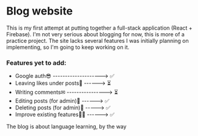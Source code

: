 # Blog website

This is my first attempt at putting together a full-stack application (React + Firebase).
I'm not very serious about blogging for now, this is more of a practice project.
The site lacks several features I was initially planning on implementing, so I'm going to keep working on it.

### Features yet to add:

- Google auth😎 --------------------> ✅
- Leaving likes under posts💚 ------> ⏳
- Writing comments✉ ----------------> ⏳
- Editing posts (for admin)📝 ------> ✅
- Deleting posts (for admin)🚮 -----> ✅
- Improve existing features👷‍♂️ ------> ✅

The blog is about language learning, by the way
